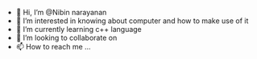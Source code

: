 - 👋 Hi, I’m @Nibin narayanan
- 👀 I’m interested in knowing about computer and how to make use of it   
- 🌱 I’m currently learning c++ language
- 💞️ I’m looking to collaborate on 
- 📫 How to reach me ...

<!---
Nibin-c-narayanan/Nibin-c-narayanan is a ✨ special ✨ repository because its `README.md` (this file) appears on your GitHub profile.
You can click the Preview link to take a look at your changes.
--->
